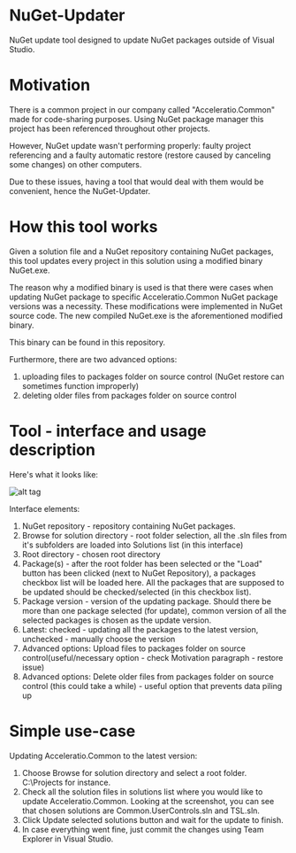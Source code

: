 # NuGet-Updater
NuGet update tool designed to update NuGet packages outside of Visual Studio.

# Motivation
There is a common project in our company called "Acceleratio.Common" made for
code-sharing purposes. Using NuGet package manager this project has been 
referenced throughout other projects.

However, NuGet update wasn't performing properly: faulty project referencing
and a faulty automatic restore (restore caused by canceling some changes) on 
other computers.

Due to these issues, having a tool that would deal with them would be convenient, 
hence the NuGet-Updater.

# How this tool works
Given a solution file and a NuGet repository containing NuGet packages, this 
tool updates every project in this solution using a modified binary NuGet.exe. 

The reason why a modified binary is used is that there were cases when updating
NuGet package to specific Acceleratio.Common NuGet package versions was a necessity.
These modifications were implemented in NuGet source code. The new compiled 
NuGet.exe is the aforementioned modified binary.

This binary can be found in this repository. 

Furthermore, there are two advanced options:
1. uploading files to packages folder on source control (NuGet restore can sometimes function improperly)
2. deleting older files from packages folder on source control

# Tool - interface and usage description
Here's what it looks like:

![alt tag](https://www.dropbox.com/s/4j0qgjn204f69yd/updater.png?raw=1)

Interface elements:

1. NuGet repository - repository containing NuGet packages.
2. Browse for solution directory - root folder selection, all the .sln 
files from it's subfolders are loaded into Solutions list (in this interface)
3. Root directory - chosen root directory
4. Package(s) - after the root folder has been selected or the "Load" button has been clicked (next to NuGet Repository), a packages checkbox list will be loaded here. All the packages that are supposed to be updated should be checked/selected (in this checkbox list).
5. Package version - version of the updating package. Should there be more than one package selected (for update), common version of all the selected packages is chosen as the update version.
6. Latest: checked - updating all the packages to the latest version, unchecked - manually choose the version
7. Advanced options: Upload files to packages folder on source control(useful/necessary option - check Motivation paragraph - restore issue)
8. Advanced options: Delete older files from packages folder on source control (this could take a while) - useful option that prevents data piling up

# Simple use-case

Updating Acceleratio.Common to the latest version:

1. Choose Browse for solution directory and select a root folder. C:\Projects for instance.
2. Check all the solution files in solutions list where you would like to update Acceleratio.Common. Looking at the screenshot, you can see that chosen solutions are Common.UserControls.sln and TSL.sln.
3. Click Update selected solutions button and wait for the update to finish.
4. In case everything went fine, just commit the changes using Team Explorer in Visual Studio.
